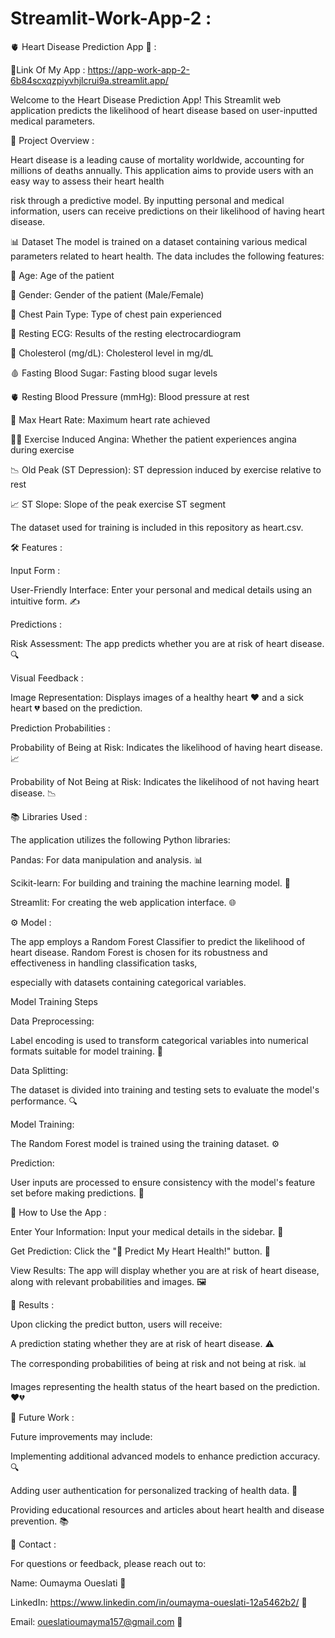 # Streamlit-Work-App-2 :

🫀 Heart Disease Prediction App 💖 :

🚀Link Of My App : https://app-work-app-2-6b84scxqzpiyvhjlcrui9a.streamlit.app/


Welcome to the Heart Disease Prediction App! This Streamlit web application predicts the likelihood of heart disease based on user-inputted medical parameters.

🌟 Project Overview :

Heart disease is a leading cause of mortality worldwide, accounting for millions of deaths annually. This application aims to provide users with an easy way to assess their heart health

risk through a predictive model. By inputting personal and medical information, users can receive predictions on their likelihood of having heart disease.

📊 Dataset
The model is trained on a dataset containing various medical parameters related to heart health. The data includes the following features:

👤 Age: Age of the patient

🧍 Gender: Gender of the patient (Male/Female)

💓 Chest Pain Type: Type of chest pain experienced

🩻 Resting ECG: Results of the resting electrocardiogram

🍔 Cholesterol (mg/dL): Cholesterol level in mg/dL

🩸 Fasting Blood Sugar: Fasting blood sugar levels

🫀 Resting Blood Pressure (mmHg): Blood pressure at rest

🏃 Max Heart Rate: Maximum heart rate achieved

🏋️‍♂️ Exercise Induced Angina: Whether the patient experiences angina during exercise

📉 Old Peak (ST Depression): ST depression induced by exercise relative to rest

📈 ST Slope: Slope of the peak exercise ST segment

The dataset used for training is included in this repository as heart.csv.

🛠 Features :

Input Form :

User-Friendly Interface: Enter your personal and medical details using an intuitive form. ✍️

Predictions :

Risk Assessment: The app predicts whether you are at risk of heart disease. 🔍

Visual Feedback :

Image Representation: Displays images of a healthy heart ❤️ and a sick heart 💔 based on the prediction.

Prediction Probabilities :

Probability of Being at Risk: Indicates the likelihood of having heart disease. 📈

Probability of Not Being at Risk: Indicates the likelihood of not having heart disease. 📉

📚 Libraries Used :

The application utilizes the following Python libraries:

Pandas: For data manipulation and analysis. 📊

Scikit-learn: For building and training the machine learning model. 🤖

Streamlit: For creating the web application interface. 🌐

⚙️ Model :

The app employs a Random Forest Classifier to predict the likelihood of heart disease. Random Forest is chosen for its robustness and effectiveness in handling classification tasks,

especially with datasets containing categorical variables.

Model Training Steps 

Data Preprocessing:

Label encoding is used to transform categorical variables into numerical formats suitable for model training. 🔄

Data Splitting:

The dataset is divided into training and testing sets to evaluate the model's performance. 🔍

Model Training:

The Random Forest model is trained using the training dataset. ⚙️

Prediction:

User inputs are processed to ensure consistency with the model's feature set before making predictions. 📝

🚀 How to Use the App :

Enter Your Information: Input your medical details in the sidebar. 📝

Get Prediction: Click the "🔮 Predict My Heart Health!" button. 🚀

View Results: The app will display whether you are at risk of heart disease, along with relevant probabilities and images. 🖼️

🎯 Results :

Upon clicking the predict button, users will receive:

A prediction stating whether they are at risk of heart disease. ⚠️

The corresponding probabilities of being at risk and not being at risk. 📊

Images representing the health status of the heart based on the prediction. ❤️💔

🌈 Future Work :

Future improvements may include:

Implementing additional advanced models to enhance prediction accuracy. 🔍

Adding user authentication for personalized tracking of health data. 🔑

Providing educational resources and articles about heart health and disease prevention. 📚

🤝 Contact :

For questions or feedback, please reach out to:

Name: Oumayma Oueslati 🌟

LinkedIn: https://www.linkedin.com/in/oumayma-oueslati-12a5462b2/ 🔗

Email: oueslatioumayma157@gmail.com 📧
